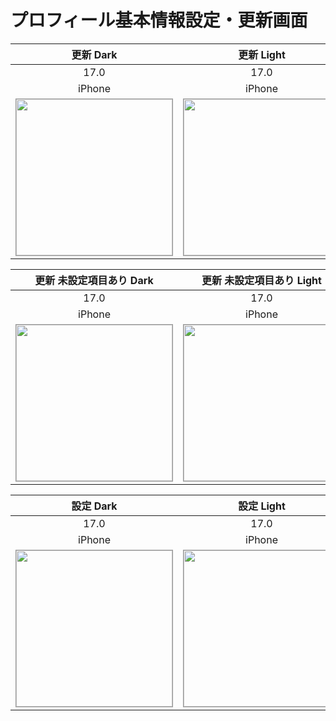 # プロフィール基本情報設定・更新画面

|更新 Dark|更新 Light|
|:---:|:---:|
|17.0|17.0|
|iPhone|iPhone|
|<img src='../ReferenceImages_64/プロフィール基本情報設定・更新画面/testBasicUpdateViewController_更新_Dark_iPhone_17_0_393x852@3x.png' width='250' style='border: 1px solid #999' />|<img src='../ReferenceImages_64/プロフィール基本情報設定・更新画面/testBasicUpdateViewController_更新_Light_iPhone_17_0_393x852@3x.png' width='250' style='border: 1px solid #999' />|

|更新 未設定項目あり Dark|更新 未設定項目あり Light|
|:---:|:---:|
|17.0|17.0|
|iPhone|iPhone|
|<img src='../ReferenceImages_64/プロフィール基本情報設定・更新画面/testBasicUpdateViewController_更新_未設定項目あり_Dark_iPhone_17_0_393x852@3x.png' width='250' style='border: 1px solid #999' />|<img src='../ReferenceImages_64/プロフィール基本情報設定・更新画面/testBasicUpdateViewController_更新_未設定項目あり_Light_iPhone_17_0_393x852@3x.png' width='250' style='border: 1px solid #999' />|

|設定 Dark|設定 Light|
|:---:|:---:|
|17.0|17.0|
|iPhone|iPhone|
|<img src='../ReferenceImages_64/プロフィール基本情報設定・更新画面/testBasicUpdateViewController_設定_Dark_iPhone_17_0_393x852@3x.png' width='250' style='border: 1px solid #999' />|<img src='../ReferenceImages_64/プロフィール基本情報設定・更新画面/testBasicUpdateViewController_設定_Light_iPhone_17_0_393x852@3x.png' width='250' style='border: 1px solid #999' />|

